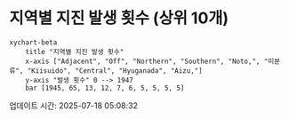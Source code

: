 # 지역별 지진 발생 횟수 (상위 10개)

```mermaid
xychart-beta
    title "지역별 지진 발생 횟수"
    x-axis ["Adjacent", "Off", "Northern", "Southern", "Noto,", "미분류", "Kiisuido", "Central", "Hyuganada", "Aizu,"]
    y-axis "발생 횟수" 0 --> 1947
    bar [1945, 65, 13, 12, 7, 6, 5, 5, 5, 5]
```

업데이트 시간: 2025-07-18 05:08:32
